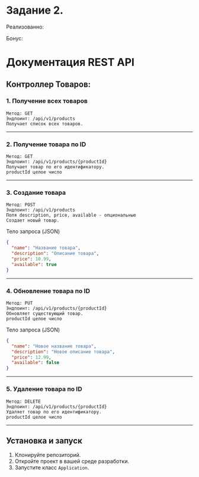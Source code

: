 # Задание 2. 
Реализованно:


Бонус:




# Документация REST API

## Контроллер Товаров:

### 1. Получение всех товаров
    Метод: GET
    Эндпоинт: /api/v1/products
    Получает список всех товаров.
---
### 2. Получение товара по ID
    Метод: GET 
    Эндпоинт: /api/v1/products/{productId}
    Получает товар по его идентификатору.
    productId целое число
---
### 3. Создание товара
    Метод: POST 
    Эндпоинт: /api/v1/products
    Поля description, price, available - опциональные
    Создает новый товар.
Тело запроса (JSON)
```json
{
  "name": "Название товара",
  "description": "Описание товара",
  "price": 10.99,
  "available": true
}
```
---

### 4. Обновление товара по ID
    Метод: PUT 
    Эндпоинт: /api/v1/products/{productId}
    Обновляет существующий товар.
    productId целое число
Тело запроса (JSON)
```json
{
  "name": "Новое название товара",
  "description": "Новое описание товара",
  "price": 12.99,
  "available": false
}
```
---
### 5. Удаление товара по ID
    Метод: DELETE
    Эндпоинт: /api/v1/products/{productId}
    Удаляет товар по его идентификатору.
    productId целое число
---

## Установка и запуск

1. Клонируйте репозиторий.
2. Откройте проект в вашей среде разработки.
3. Запустите класс `Application`.

